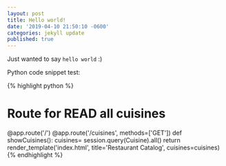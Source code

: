 ```yaml
---
layout: post
title: Hello world!
date: '2019-04-10 21:50:10 -0600'
categories: jekyll update
published: true
---
```

Just wanted to say `hello world` :)

Python code snippet test:

{% highlight python %}
# Route for READ all cuisines
@app.route('/')
@app.route('/cuisines', methods=['GET'])
def showCuisines():
    cuisines= session.query(Cuisine).all()
    return render_template('index.html', title='Restaurant Catalog', cuisines=cuisines)
{% endhighlight %}

